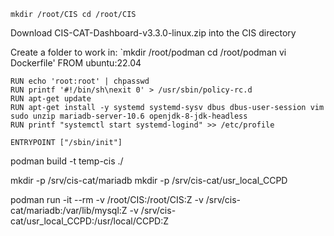 `mkdir /root/CIS
cd /root/CIS`

Download CIS-CAT-Dashboard-v3.3.0-linux.zip into the CIS directory

Create a folder to work in:
`mkdir /root/podman
cd /root/podman
vi Dockerfile'
	FROM ubuntu:22.04

	RUN echo 'root:root' | chpasswd
	RUN printf '#!/bin/sh\nexit 0' > /usr/sbin/policy-rc.d
	RUN apt-get update
	RUN apt-get install -y systemd systemd-sysv dbus dbus-user-session vim sudo unzip mariadb-server-10.6 openjdk-8-jdk-headless
	RUN printf "systemctl start systemd-logind" >> /etc/profile

	ENTRYPOINT ["/sbin/init"]

podman build -t temp-cis ./

mkdir -p /srv/cis-cat/mariadb
mkdir -p /srv/cis-cat/usr_local_CCPD


podman run -it --rm -v /root/CIS:/root/CIS:Z  -v /srv/cis-cat/mariadb:/var/lib/mysql:Z -v /srv/cis-cat/usr_local_CCPD:/usr/local/CCPD:Z

